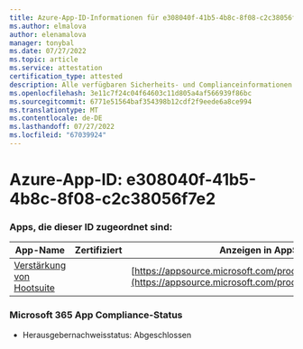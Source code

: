 ```yaml
---
title: Azure-App-ID-Informationen für e308040f-41b5-4b8c-8f08-c2c38056f7e2
ms.author: elmalova
author: elenamalova
manager: tonybal
ms.date: 07/27/2022
ms.topic: article
ms.service: attestation
certification_type: attested
description: Alle verfügbaren Sicherheits- und Complianceinformationen für e308040f-41b5-4b8c-8f08-c2c38056f7e2.
ms.openlocfilehash: 3e11c7f24c04f64603c11d805a4af566939f86bc
ms.sourcegitcommit: 6771e51564baf354398b12cdf2f9eede6a8ce994
ms.translationtype: MT
ms.contentlocale: de-DE
ms.lasthandoff: 07/27/2022
ms.locfileid: "67039924"
---
```

# <a name="azure-app-id-e308040f-41b5-4b8c-8f08-c2c38056f7e2"></a>Azure-App-ID: e308040f-41b5-4b8c-8f08-c2c38056f7e2


### <a name="apps-associated-with-this-id"></a>Apps, die dieser ID zugeordnet sind:
| **App-Name** | **Zertifiziert** | **Anzeigen in AppSource** |
|--------------|---------------|-----------------------|
| [Verstärkung von Hootsuite](../forward/WA200003153.md) |  | [https://appsource.microsoft.com/product/office/WA200003153](https://appsource.microsoft.com/product/office/WA200003153) |

### <a name="microsoft-365-app-compliance-status"></a>Microsoft 365 App Compliance-Status
- Herausgebernachweisstatus: Abgeschlossen

